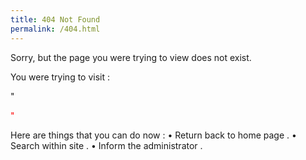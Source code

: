 ```yaml
---
title: 404 Not Found
permalink: /404.html
---
```

<section>
<p>
Sorry, but the page you were trying to view does not exist.</p>
</section>
<section>
<p>
You were trying to visit :</p>"<p id="pageurl" style="color:red">"
</p>
</section>
<section>
<p>
Here are things that you can do now :
• Return back to home page .
• Search within site .
• Inform the administrator .

